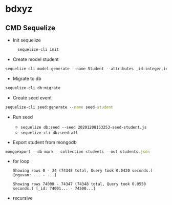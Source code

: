 # bdxyz

## CMD Sequelize

- Init sequelize

  ```js
    sequelize-cli init
  ```

- Create model student

```csharp
sequelize-cli model:generate --name Student --attributes _id:integer,id:string,name:string,date:string,toan:float,vatli:float,nguvan:float,sinhhoc:float,tienganh:float,tiengnga:float,lichsu:float,nguvan:float,tiengduc:float,tiengphap:float,tiengtrung:float,hoahoc:float,tiengnhat:float,diali:float,gdcd:float,khxh:float,khtn:float
```

- Migrate to db

```bat
sequelize-cli db:migrate
```

- Create seed event

```bat
sequelize-cli seed:generate --name seed-student
```

- Run seed
  - ```sequelize db:seed --seed 20201208153253-seed-student.js```
  - ```sequelize-cli db:seed:all```

- Export student from mongodb

```js
mongoexport --db mark --collection students --out students.json
```

- for loop

  ```Showing rows 0 - 24 (74348 total, Query took 0.0420 seconds.) [nguvan: ... - ...]```

  ```Showing rows 74000 - 74347 (74348 total, Query took 0.0550 seconds.) [_id: 74001... - 74500...]```

- recursive
